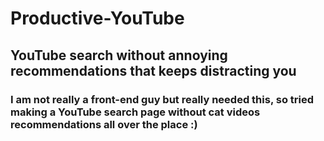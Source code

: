 # Productive-YouTube
## YouTube search without annoying recommendations that keeps distracting you
### I am not really a front-end guy but really needed this, so tried making a YouTube search page without cat videos recommendations all over the place :) 
